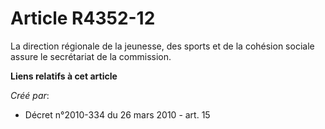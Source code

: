 # Article R4352-12

La direction régionale de la jeunesse, des sports et de la cohésion sociale assure le secrétariat de la commission.

**Liens relatifs à cet article**

_Créé par_:

  - Décret n°2010-334 du 26 mars 2010 - art. 15
